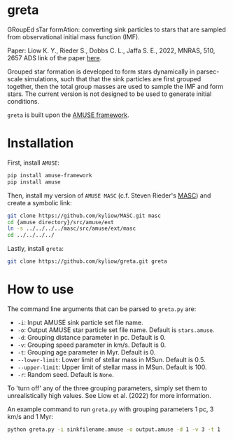 # greta
GRoupEd sTar formAtion: converting sink particles to stars that are sampled from observational initial mass function (IMF).

Paper: Liow K. Y., Rieder S., Dobbs C. L., Jaffa S. E., 2022, MNRAS, 510, 2657
ADS link of the paper [here](https://ui.adsabs.harvard.edu/abs/2022MNRAS.510.2657L/abstract).

Grouped star formation is developed to form stars dynamically in parsec-scale simulations, such that that the sink particles are first grouped together, then the total group masses are used to sample the IMF and form stars. The current version is not designed to be used to generate initial conditions.

`greta` is built upon the [AMUSE framework](https://github.com/amusecode/amuse).

# Installation

First, install `AMUSE`:

```bash
pip install amuse-framework
pip install amuse
```

Then, install my version of `AMUSE MASC` (c.f. Steven Rieder's [MASC](https://github.com/rieder/MASC)) and create a symbolic link:

```bash
git clone https://github.com/kyliow/MASC.git masc
cd {amuse directory}/src/amuse/ext
ln -s ../../../../masc/src/amuse/ext/masc
cd ../../../../
```  

Lastly, install `greta`:

```bash
git clone https://github.com/kyliow/greta.git greta
```

# How to use

The command line arguments that can be parsed to `greta.py` are:
- `-i`: Input AMUSE sink particle set file name.
- `-o`: Output AMUSE star particle set file name. Default is `stars.amuse`.
- `-d`: Grouping distance parameter in pc. Default is 0.
- `-v`: Grouping speed parameter in km/s. Default is 0.
- `-t`: Grouping age parameter in Myr. Default is 0.
- `--lower-limit`: Lower limit of stellar mass in MSun. Default is 0.5.
- `--upper-limit`: Upper limit of stellar mass in MSun. Default is 100.
- `-r`: Random seed. Default is `None`.

To 'turn off' any of the three grouping parameters, simply set them to unrealistically high values. See Liow et al. (2022) for more information.

An example command to run `greta.py` with grouping parameters 1 pc, 3 km/s and 1 Myr:

```bash
python greta.py -i sinkfilename.amuse -o output.amuse -d 1 -v 3 -t 1
```
